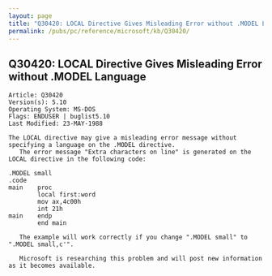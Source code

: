 ```yaml
---
layout: page
title: "Q30420: LOCAL Directive Gives Misleading Error without .MODEL Language"
permalink: /pubs/pc/reference/microsoft/kb/Q30420/
---
```


## Q30420: LOCAL Directive Gives Misleading Error without .MODEL Language

	Article: Q30420
	Version(s): 5.10
	Operating System: MS-DOS
	Flags: ENDUSER | buglist5.10
	Last Modified: 23-MAY-1988
	
	The LOCAL directive may give a misleading error message without
	specifying a language on the .MODEL directive.
	   The error message "Extra characters on line" is generated on the
	LOCAL directive in the following code:
	
	.MODEL small
	.code
	main    proc
	        local first:word
	        mov ax,4c00h
	        int 21h
	main    endp
	        end main
	
	   The example will work correctly if you change ".MODEL small" to
	".MODEL small,c'".
	
	   Microsoft is researching this problem and will post new information
	as it becomes available.
